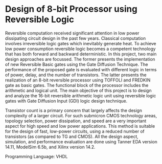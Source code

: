 # Design of 8-bit Processor using Reversible Logic

Reversible computation received significant attention in low power dissipating circuit design in the past few years. Classical computation involves irreversible logic gates which inevitably generate heat. To achieve low power consumption reversible logic becomes a competent technology that has both forward and backward deterministic. In this project, two main design approaches are focussed. The former presents the implementation of new Reversible Basic gates using the Gate Diffusion Technique. The performance of the proposed gate is evaluated with different logic in terms of power, delay, and the number of transistors. The latter presents the realization of an 8-bit reversible processor using TOFFOLI and FREDKIN gate as basic gates. The functional block of the processor includes the arithmetic and logical unit. The main objective of this project is to design and analyze the 16-bit reversible arithmetic logic unit using reversible logic gates with Gate Diffusion Input (GDI) logic design technique.

Transistor count is a primary concern that largely affects the design complexity of a larger circuit. For such submicron CMOS technology areas, topology selection, power dissipation, and speed are a very important aspect for high speed and low power applications. This method is suitable for the design of fast, low-power circuits, using a reduced number of transistors (as compared to TG and CMOS). All the design aspect, simulation, and performance evaluation are done using Tanner EDA version 14.11, ModelSim 6.5b, and Xilinx version 14.2.

Programming Language: VHDL
